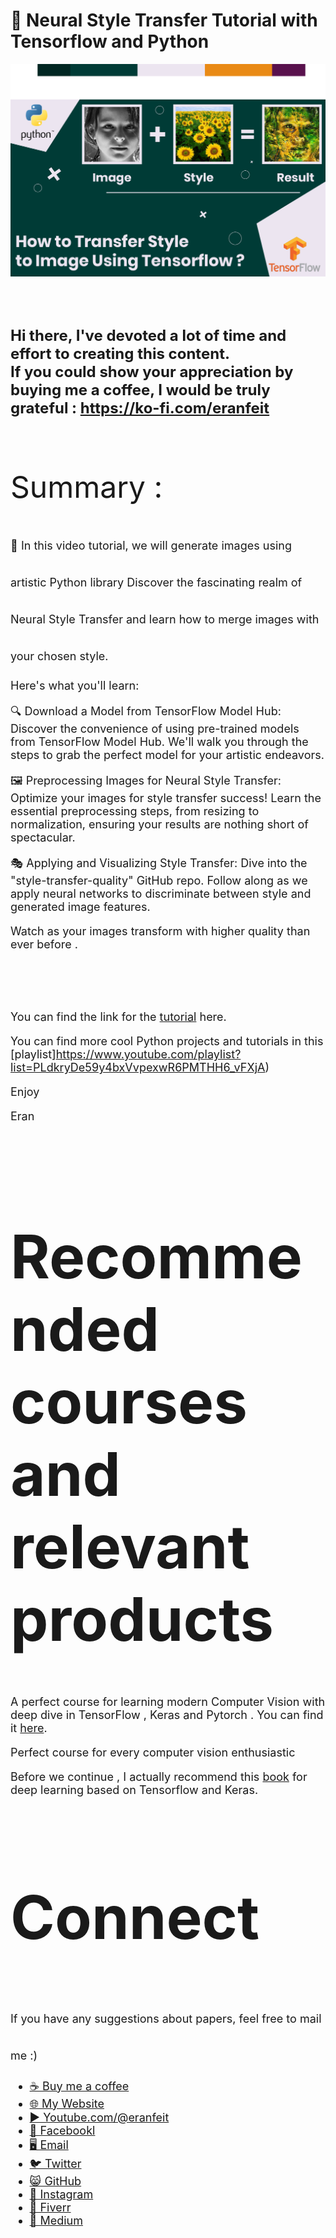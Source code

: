 # 🎨 Neural Style Transfer Tutorial with Tensorflow and Python

<p align="center">
  <img width="800" src="How to transfer style to image using Tensorflow.png" "image">
</p>

##
<br/><br/> 

**<font size="5">Hi there,
I've devoted a lot of time and effort to creating this content. <br/> 
If you could show your appreciation by buying me a coffee, I would be truly grateful : https://ko-fi.com/eranfeit**

<br/><br/>
<font size= "7" >
Summary : <br/>


<font size= "4" >
🚀 In this video tutorial, we will generate images using artistic Python library 
Discover the fascinating realm of Neural Style Transfer and learn how to merge images with your chosen style.

<br/>

Here's what you'll learn:

🔍 Download a Model from TensorFlow Model Hub: Discover the convenience of using pre-trained models from TensorFlow Model Hub. 
We'll walk you through the steps to grab the perfect model for your artistic endeavors. 

🖼️ Preprocessing Images for Neural Style Transfer: Optimize your images for style transfer success! 
Learn the essential preprocessing steps, from resizing to normalization, ensuring your results are nothing short of spectacular. 

🎭 Applying and Visualizing Style Transfer: Dive into the "style-transfer-quality" GitHub repo. Follow along as we apply neural networks to discriminate between style and generated image features. 

Watch as your images transform with higher quality than ever before .

<br/>

You can find the link for the [tutorial](https://youtu.be/QgEg61WyTe0) here. 

You can find more cool Python projects and tutorials in this [playlist]https://www.youtube.com/playlist?list=PLdkryDe59y4bxVvpexwR6PMTHH6_vFXjA)

Enjoy

Eran
<br/><br/> 

</font>

# Recommended courses and relevant products 
<font size= "4" >

A perfect course for learning modern Computer Vision with deep dive in TensorFlow , Keras and Pytorch . You can find it [here](http://bit.ly/3HeDy1V).

Perfect course for every computer vision enthusiastic

Before we continue , I actually recommend this [book](https://amzn.to/3STWZ2N) for deep learning based on Tensorflow and Keras. 

</font>

# Connect

<font size= "4" >
If you have any suggestions about papers, feel free to mail me :)

- [☕ Buy me a coffee](https://ko-fi.com/eranfeit)
- [🌐 My Website](https://eranfeit.net)
- [▶️ Youtube.com/@eranfeit](https://www.youtube.com/channel/UCTiWJJhaH6BviSWKLJUM9sg)
- [🐙 Facebookl](https://www.facebook.com/groups/3080601358933585)
- [🖥️ Email](mailto:feitgemel@gmail.com)
- [🐦 Twitter](https://twitter.com/eran_feit )
- [😸 GitHub](https://github.com/feitgemel)
- [📸 Instagram](https://www.instagram.com/eran_feit/)
- [🤝 Fiverr ](https://www.fiverr.com/s/mB3Pbb)
- [📝 Medium ](https://medium.com/@feitgemel)


</font>

